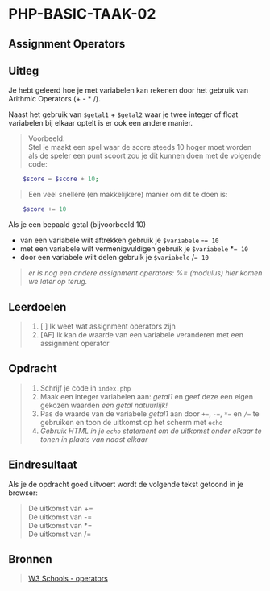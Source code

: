 # PHP-BASIC-TAAK-02
## Assignment Operators
## Uitleg
Je hebt geleerd hoe je met variabelen kan rekenen door het gebruik van Arithmic Operators (+ - * /).

Naast het gebruik van `$getal1` + `$getal2` waar je twee integer of float variabelen bij elkaar optelt is er ook een andere manier.

>Voorbeeld:  
Stel je maakt een spel waar de score steeds 10 hoger moet worden als de speler een punt scoort zou je dit kunnen doen met de volgende code:
```php
    $score = $score + 10;
```
>Een veel snellere (en makkelijkere) manier om dit te doen is:
```php
    $score += 10
```
>
Als je een bepaald getal (bijvoorbeeld 10) 
* van een variabele wilt aftrekken gebruik je `$variabele` -`= 10`
* met een variabele wilt vermenigvuldigen gebruik je `$variabele` *`= 10`
* door een variabele wilt delen gebruik je `$variabele` /`= 10`

>_er is nog een andere assignment operators: %= (modulus) hier komen we later op terug._

>
## Leerdoelen
>1. [ ] Ik weet wat assignment operators zijn
>2. [AF] Ik kan de waarde van een variabele veranderen met een assignment operator

## Opdracht
>1. Schrijf je code in `index.php`
>2. Maak een integer variabelen aan: _getal1_ en geef deze een eigen gekozen waarden _een getal natuurlijk!_
>3. Pas de waarde van de variabele _getal1_ aan door `+=`, `-=`, `*=` en `/=` te gebruiken en toon de uitkomst op het scherm met `echo`
>4. _Gebruik HTML in je `echo` statement om de uitkomst onder elkaar te tonen in plaats van naast elkaar_

## Eindresultaat
Als je de opdracht goed uitvoert wordt de volgende tekst getoond in je browser: 
>De uitkomst van +=  
>De uitkomst van -=   
>De uitkomst van *=  
>De uitkomst van /=  


## Bronnen
>[W3 Schools - operators](https://www.w3schools.com/php/php_operators.asp)